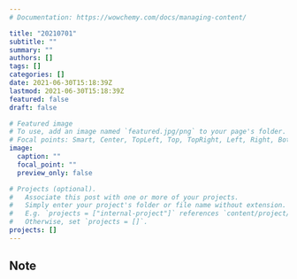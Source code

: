 ```yaml
---
# Documentation: https://wowchemy.com/docs/managing-content/

title: "20210701"
subtitle: ""
summary: ""
authors: []
tags: []
categories: []
date: 2021-06-30T15:18:39Z
lastmod: 2021-06-30T15:18:39Z
featured: false
draft: false

# Featured image
# To use, add an image named `featured.jpg/png` to your page's folder.
# Focal points: Smart, Center, TopLeft, Top, TopRight, Left, Right, BottomLeft, Bottom, BottomRight.
image:
  caption: ""
  focal_point: ""
  preview_only: false

# Projects (optional).
#   Associate this post with one or more of your projects.
#   Simply enter your project's folder or file name without extension.
#   E.g. `projects = ["internal-project"]` references `content/project/deep-learning/index.md`.
#   Otherwise, set `projects = []`.
projects: []
---
```


## Note

